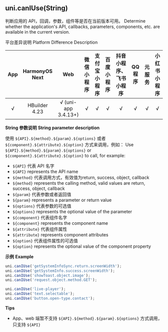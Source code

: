 ## uni.canIUse(String)
判断应用的 API，回调，参数，组件等是否在当前版本可用。
Determine whether the application's API, callbacks, parameters, components, etc. are available in the current version.

平台差异说明
Platform Difference Description

|App|HarmonyOS Next|Web|微信小程序|支付宝小程序|百度小程序|抖音小程序、飞书小程序|QQ程序|元服务|小红书小程序|
|:-:|:-:|:-:|:-:|:-:|:-:|:-:|:-:|:-:|:-:|
|√|HBuilder 4.23|√ (uni-app 3.4.13+)|√|√|√|√|√|√|√|

**String 参数说明**
**String parameter description**

使用 ``${API}.${method}.${param}.${options}`` 或者 ``${component}.${attribute}.${option}`` 方式来调用，例如：
Use ``${API}.${method}.${param}.${options}`` or ``${component}.${attribute}.${option}`` to call, for example:

- ``${API}`` 代表 API 名字
- ``${API}`` represents the API name
- ``${method}`` 代表调用方式，有效值为return, success, object, callback
- ``${method}`` represents the calling method, valid values are return, success, object, callback
- ``${param}`` 代表参数或者返回值
- ``${param}`` represents a parameter or return value
- ``${options}`` 代表参数的可选值
- ``${options}`` represents the optional value of the parameter
- ``${component}`` 代表组件名字
- ``${component}`` represents the component name
- ``${attribute}`` 代表组件属性
- ``${attribute}`` represents component attributes
- ``${option}`` 代表组件属性的可选值
- ``${option}`` represents the optional value of the component property

**示例**
**Example**

```javascript
uni.canIUse('getSystemInfoSync.return.screenWidth');
uni.canIUse('getSystemInfo.success.screenWidth');
uni.canIUse('showToast.object.image');
uni.canIUse('request.object.method.GET');

uni.canIUse('live-player');
uni.canIUse('text.selectable');
uni.canIUse('button.open-type.contact');
```

**Tips**
- App、web 端暂不支持 ``${API}.${method}.${param}.${options}`` 方式调用，只支持 ``${API}``
